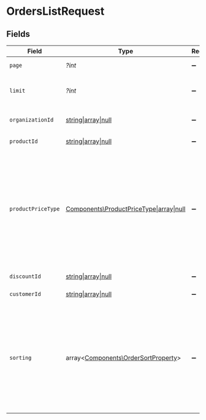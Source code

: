# OrdersListRequest


## Fields

| Field                                                                                                                                                                                 | Type                                                                                                                                                                                  | Required                                                                                                                                                                              | Description                                                                                                                                                                           |
| ------------------------------------------------------------------------------------------------------------------------------------------------------------------------------------- | ------------------------------------------------------------------------------------------------------------------------------------------------------------------------------------- | ------------------------------------------------------------------------------------------------------------------------------------------------------------------------------------- | ------------------------------------------------------------------------------------------------------------------------------------------------------------------------------------- |
| `page`                                                                                                                                                                                | *?int*                                                                                                                                                                                | :heavy_minus_sign:                                                                                                                                                                    | Page number, defaults to 1.                                                                                                                                                           |
| `limit`                                                                                                                                                                               | *?int*                                                                                                                                                                                | :heavy_minus_sign:                                                                                                                                                                    | Size of a page, defaults to 10. Maximum is 100.                                                                                                                                       |
| `organizationId`                                                                                                                                                                      | [string\|array\|null](../../Models/Operations/OrdersListQueryParamOrganizationIDFilter.md)                                                                                            | :heavy_minus_sign:                                                                                                                                                                    | Filter by organization ID.                                                                                                                                                            |
| `productId`                                                                                                                                                                           | [string\|array\|null](../../Models/Operations/QueryParamProductIDFilter.md)                                                                                                           | :heavy_minus_sign:                                                                                                                                                                    | Filter by product ID.                                                                                                                                                                 |
| `productPriceType`                                                                                                                                                                    | [Components\ProductPriceType\|array\|null](../../Models/Operations/ProductPriceTypeFilter.md)                                                                                         | :heavy_minus_sign:                                                                                                                                                                    | Filter by product price type. `recurring` will return orders corresponding to subscriptions creations or renewals. `one_time` will return orders corresponding to one-time purchases. |
| `discountId`                                                                                                                                                                          | [string\|array\|null](../../Models/Operations/QueryParamDiscountIDFilter.md)                                                                                                          | :heavy_minus_sign:                                                                                                                                                                    | Filter by discount ID.                                                                                                                                                                |
| `customerId`                                                                                                                                                                          | [string\|array\|null](../../Models/Operations/OrdersListQueryParamCustomerIDFilter.md)                                                                                                | :heavy_minus_sign:                                                                                                                                                                    | Filter by customer ID.                                                                                                                                                                |
| `sorting`                                                                                                                                                                             | array<[Components\OrderSortProperty](../../Models/Components/OrderSortProperty.md)>                                                                                                   | :heavy_minus_sign:                                                                                                                                                                    | Sorting criterion. Several criteria can be used simultaneously and will be applied in order. Add a minus sign `-` before the criteria name to sort by descending order.               |